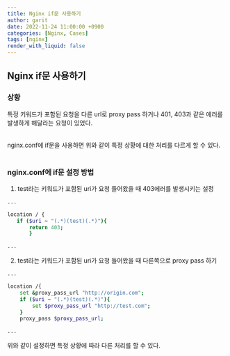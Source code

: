 ```yaml
---
title: Nginx if문 사용하기
author: garit
date: 2022-11-24 11:00:00 +0900
categories: [Nginx, Cases]
tags: [nginx]
render_with_liquid: false
---
```


## Nginx if문 사용하기

### 상황

특정 키워드가 포함된 요청을 다른 url로 proxy pass 하거나 401, 403과 같은 에러를 발생하게 해달라는 요청이 있었다.  
<br/>

nginx.conf에 if문을 사용하면 위와 같이 특정 상황에 대한 처리를 다르게 할 수 있다.  
<br/>
 

### nginx.conf에 if문 설정 방법

1. test라는 키워드가 포함된 uri가 요청 들어왔을 때 403에러를 발생시키는 설정

```bash
...

location / {
   if ($uri ~ "(.*)(test)(.*)"){
       return 403;
	   }

...
```

2. test라는 키워드가 포함된 uri가 요청 들어왔을 때 다른쪽으로 proxy pass 하기

```bash
...

location /{
    set &proxy_pass_url "http://origin.com";
	if ($uri ~ "(.*)(test)(.*)"){
	    set $proxy_pass_url "http://test.com";
	}
	proxy_pass $proxy_pass_url;

...
```

위와 같이 설정하면 특정 상황에 따라 다른 처리를 할 수 있다.  
<br/>



